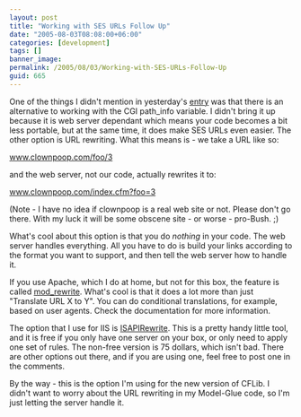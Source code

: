 ```yaml
---
layout: post
title: "Working with SES URLs Follow Up"
date: "2005-08-03T08:08:00+06:00"
categories: [development]
tags: []
banner_image: 
permalink: /2005/08/03/Working-with-SES-URLs-Follow-Up
guid: 665
---
```


One of the things I didn't mention in yesterday's <a href="http://ray.camdenfamily.com/index.cfm/2005/8/2/Ask-a-Jedi-Working-with-SES-URLs-and-ColdFusion">entry</a> was that there is an alternative to working with the CGI path_info variable. I didn't bring it up because it is web server dependant which means your code becomes a bit less portable, but at the same time, it does make SES URLs even easier. The other option is URL rewriting. What this means is - we take a URL like so:

www.clownpoop.com/foo/3

and the web server, not our code, actually rewrites it to:

www.clownpoop.com/index.cfm?foo=3

(Note - I have no idea if clownpoop is a real web site or not. Please don't go there. With my luck it will be some obscene site - or worse - pro-Bush. ;)

What's cool about this option is that you do <i>nothing</i> in your code. The web server handles everything. All you have to do is build your links according to the format you want to support, and then tell the web server how to handle it.

If you use Apache, which I do at home, but not for this box, the feature is called <a href="http://httpd.apache.org/docs/2.0/mod/mod_rewrite.html">mod_rewrite</a>. What's cool is that it does a lot more than just "Translate URL X to Y". You can do conditional translations, for example, based on user agents. Check the documentation for more information.

The option that I use for IIS is <a href="http://www.isapirewrite.com/">ISAPIRewrite</a>. This is a pretty handy little tool, and it is free if you only have one server on your box, or only need to apply one set of rules. The non-free version is 75 dollars, which isn't bad. There are other options out there, and if you are using one, feel free to post one in the comments.

By the way - this is the option I'm using for the new version of CFLib. I didn't want to worry about the URL rewriting in my Model-Glue code, so I'm just letting the server handle it.
